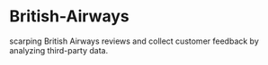 # British-Airways
scarping British Airways reviews and collect customer feedback by analyzing third-party data.
